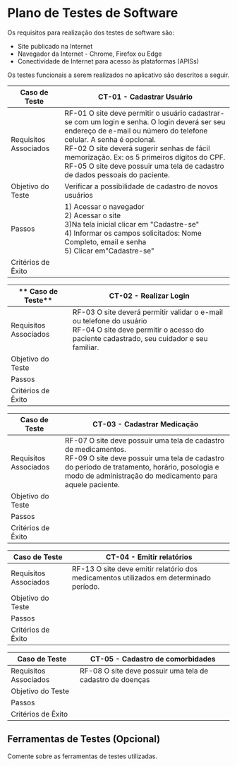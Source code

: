 # Plano de Testes de Software

Os requisitos para realização dos testes de software são:
* Site publicado na Internet
* Navegador da Internet - Chrome, Firefox ou Edge 
* Conectividade de Internet para acesso às plataformas (APISs)

Os testes funcionais a serem realizados no aplicativo são descritos a seguir.


| **Caso de Teste** |**CT-01 - Cadastrar Usuário**| 
|---|----|
|Requisitos Associados |RF-01 O site deve permitir o usuário cadastrar-se com um login e senha. O login deverá ser seu endereço de e-mail ou número do telefone celular. A senha é opcional.<br/> RF-02 O site deverá sugerir senhas de fácil memorização. Ex: os 5 primeiros dígitos do CPF.<br/> RF-05 O site deve possuir uma tela de cadastro de dados pessoais do paciente.|
|Objetivo do Teste | Verificar a possibilidade de cadastro de novos usuários|
|Passos |1) Acessar o navegador <br/> 2) Acessar o site <br/> 3)Na tela inicial clicar em "Cadastre-se"<br/> 4) Informar os campos solicitados: Nome Completo, email e senha <br/> 5)                                                                                                                                                                                                                                                                                                                                                                                                                                                                                                                                                                                                                                                                                                               Clicar em"Cadastre-se" |
|Critérios de Êxito | |

|** Caso de Teste** |**CT-02 - Realizar Login**| 
|---|----|
|Requisitos Associados | RF-03 O site deverá permitir validar o e-mail ou telefone do usuário <br/> RF-04	O site deve permitir o acesso do paciente cadastrado, seu cuidador e seu familiar.<br/>|
|Objetivo do Teste | |
|Passos | |
|Critérios de Êxito | |

|**Caso de Teste** |**CT-03 - Cadastrar Medicação**| 
|---|----|
|Requisitos Associados |RF-07 O site deve possuir uma tela de cadastro de medicamentos.<br/> RF-09 O site deve possuir uma tela de cadastro do período de tratamento, horário, posologia e modo de administração do medicamento para aquele paciente.|
|Objetivo do Teste | |
|Passos | |
|Critérios de Êxito | |

| **Caso de Teste** |**CT-04 - Emitir relatórios**| 
|---|----|
|Requisitos Associados |RF-13		O site deve emitir relatório dos medicamentos utilizados em determinado período. |
|Objetivo do Teste | |
|Passos | |
|Critérios de Êxito | |

| **Caso de Teste** |**CT-05 - Cadastro de comorbidades**| 
|---|----|
|Requisitos Associados |RF-08 O site deve possuir uma tela de cadastro de doenças|
|Objetivo do Teste | |
|Passos | |
|Critérios de Êxito | |
## Ferramentas de Testes (Opcional)

Comente sobre as ferramentas de testes utilizadas.
 
